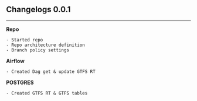 ## Changelogs 0.0.1
---


**Repo**
```
- Started repo
- Repo architecture definition
- Branch policy settings
```


**Airflow**
```
- Created Dag get & update GTFS RT
```




**POSTGRES**
```
- Created GTFS RT & GTFS tables
```